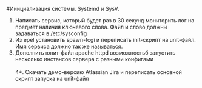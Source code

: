 #Инициализация системы. Systemd и SysV.
1. Написать сервис, который будет раз в 30 секунд мониторить лог на предмет наличия ключевого слова. Файл и слово должны задаваться в /etc/sysconfig<br>
2. Из epel установить spawn-fcgi и переписать init-скрипт на unit-файл. Имя сервиса должно так же называться.<br>
3. Дополнить юнит-файл apache httpd возможностьб запустить несколько инстансов сервера с разными конфигами<br><br>
4*. Скачать демо-версию Atlassian Jira и переписать основной скрипт запуска на unit-файл 

